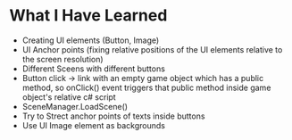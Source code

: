 # What I Have Learned

* Creating UI elements (Button, Image)
* UI Anchor points (fixing relative positions of the UI elements relative to the screen resolution)
* Different Sceens with different buttons
* Button click -> link with an empty game object which has a public method, so onClick() event triggers that public method inside game object's relative c# script
* SceneManager.LoadScene() 
* Try to Strect anchor points of texts inside buttons
* Use UI Image element as backgrounds